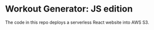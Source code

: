 # Workout Generator: JS edition

The code in this repo deploys a serverless React website into AWS S3.